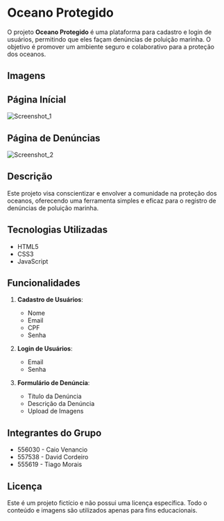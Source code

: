 # Oceano Protegido

O projeto **Oceano Protegido** é uma plataforma para cadastro e login de usuários, permitindo que eles façam denúncias de poluição marinha. O objetivo é promover um ambiente seguro e colaborativo para a proteção dos oceanos.

## Imagens

## Página Inícial
![Screenshot_1](https://github.com/davidcordeiro15/GS---WebDev/assets/161903325/8ccba092-c13f-4379-b792-043233164cce)

## Página de Denúncias
![Screenshot_2](https://github.com/davidcordeiro15/GS---WebDev/assets/161903325/853f3fdf-f4b3-44a8-a70a-8e2e43d5a15d)

## Descrição

Este projeto visa conscientizar e envolver a comunidade na proteção dos oceanos, oferecendo uma ferramenta simples e eficaz para o registro de denúncias de poluição marinha. 

## Tecnologias Utilizadas

- HTML5
- CSS3
- JavaScript

## Funcionalidades

1. **Cadastro de Usuários**: 
   - Nome
   - Email
   - CPF
   - Senha

2. **Login de Usuários**: 
   - Email
   - Senha

3. **Formulário de Denúncia**: 
   - Título da Denúncia
   - Descrição da Denúncia
   - Upload de Imagens


## Integrantes do Grupo

- 556030 - Caio Venancio
- 557538 - David Cordeiro
- 555619 - Tiago Morais

## Licença

Este é um projeto fictício e não possui uma licença específica. Todo o conteúdo e imagens são utilizados apenas para fins educacionais.





